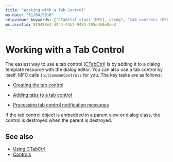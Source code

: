```yaml
---
title: "Working with a Tab Control"
ms.date: "11/04/2016"
helpviewer_keywords: ["CTabCtrl class [MFC], using", "tab controls [MFC], working with", "tab controls [MFC], using"]
ms.assetid: 819488e3-4944-44b7-9483-195edb8e0aed
---
```

# Working with a Tab Control

The easiest way to use a tab control ([CTabCtrl](../mfc/reference/ctabctrl-class.md)) is by adding it to a dialog template resource with the dialog editor. You can also use a tab control by itself. MFC calls `InitCommonControls` for you. The key tasks are as follows:

- [Creating the tab control](../mfc/creating-the-tab-control.md)

- [Adding tabs to a tab control](../mfc/adding-tabs-to-a-tab-control.md)

- [Processing tab control notification messages](../mfc/processing-tab-control-notification-messages.md)

If the tab control object is embedded in a parent view or dialog class, the control is destroyed when the parent is destroyed.

## See also

- [Using CTabCtrl](../mfc/using-ctabctrl.md)
- [Controls](../mfc/controls-mfc.md)
